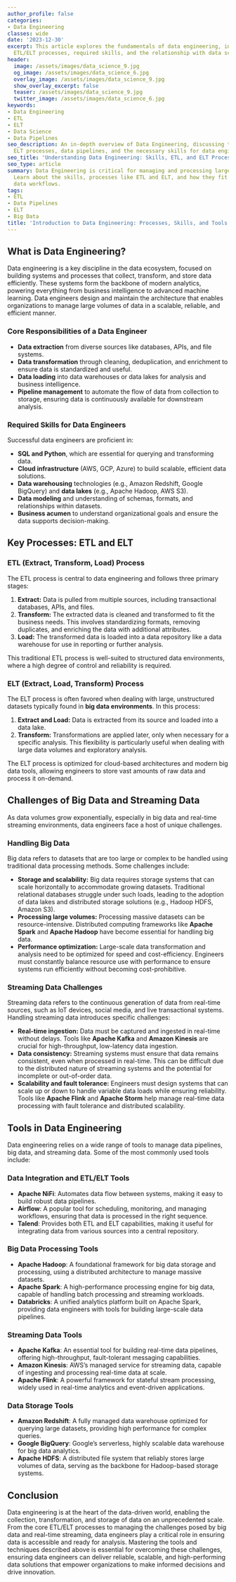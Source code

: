 ```yaml
---
author_profile: false
categories:
- Data Engineering
classes: wide
date: '2023-12-30'
excerpt: This article explores the fundamentals of data engineering, including the
  ETL/ELT processes, required skills, and the relationship with data science.
header:
  image: /assets/images/data_science_9.jpg
  og_image: /assets/images/data_science_6.jpg
  overlay_image: /assets/images/data_science_9.jpg
  show_overlay_excerpt: false
  teaser: /assets/images/data_science_9.jpg
  twitter_image: /assets/images/data_science_6.jpg
keywords:
- Data Engineering
- ETL
- ELT
- Data Science
- Data Pipelines
seo_description: An in-depth overview of Data Engineering, discussing the ETL and
  ELT processes, data pipelines, and the necessary skills for data engineers.
seo_title: 'Understanding Data Engineering: Skills, ETL, and ELT Processes'
seo_type: article
summary: Data Engineering is critical for managing and processing large datasets.
  Learn about the skills, processes like ETL and ELT, and how they fit into modern
  data workflows.
tags:
- ETL
- Data Pipelines
- ELT
- Big Data
title: 'Introduction to Data Engineering: Processes, Skills, and Tools'
---
```


## What is Data Engineering?

Data engineering is a key discipline in the data ecosystem, focused on building systems and processes that collect, transform, and store data efficiently. These systems form the backbone of modern analytics, powering everything from business intelligence to advanced machine learning. Data engineers design and maintain the architecture that enables organizations to manage large volumes of data in a scalable, reliable, and efficient manner.

### Core Responsibilities of a Data Engineer

- **Data extraction** from diverse sources like databases, APIs, and file systems.
- **Data transformation** through cleaning, deduplication, and enrichment to ensure data is standardized and useful.
- **Data loading** into data warehouses or data lakes for analysis and business intelligence.
- **Pipeline management** to automate the flow of data from collection to storage, ensuring data is continuously available for downstream analysis.

### Required Skills for Data Engineers

Successful data engineers are proficient in:
- **SQL and Python**, which are essential for querying and transforming data.
- **Cloud infrastructure** (AWS, GCP, Azure) to build scalable, efficient data solutions.
- **Data warehousing** technologies (e.g., Amazon Redshift, Google BigQuery) and **data lakes** (e.g., Apache Hadoop, AWS S3).
- **Data modeling** and understanding of schemas, formats, and relationships within datasets.
- **Business acumen** to understand organizational goals and ensure the data supports decision-making.

## Key Processes: ETL and ELT

### ETL (Extract, Transform, Load) Process

The ETL process is central to data engineering and follows three primary stages:
1. **Extract:** Data is pulled from multiple sources, including transactional databases, APIs, and files.
2. **Transform:** The extracted data is cleaned and transformed to fit the business needs. This involves standardizing formats, removing duplicates, and enriching the data with additional attributes.
3. **Load:** The transformed data is loaded into a data repository like a data warehouse for use in reporting or further analysis.

This traditional ETL process is well-suited to structured data environments, where a high degree of control and reliability is required. 

### ELT (Extract, Load, Transform) Process

The ELT process is often favored when dealing with large, unstructured datasets typically found in **big data environments**. In this process:
1. **Extract and Load:** Data is extracted from its source and loaded into a data lake.
2. **Transform:** Transformations are applied later, only when necessary for a specific analysis. This flexibility is particularly useful when dealing with large data volumes and exploratory analysis.

The ELT process is optimized for cloud-based architectures and modern big data tools, allowing engineers to store vast amounts of raw data and process it on-demand.

## Challenges of Big Data and Streaming Data

As data volumes grow exponentially, especially in big data and real-time streaming environments, data engineers face a host of unique challenges.

### Handling Big Data

Big data refers to datasets that are too large or complex to be handled using traditional data processing methods. Some challenges include:

- **Storage and scalability:** Big data requires storage systems that can scale horizontally to accommodate growing datasets. Traditional relational databases struggle under such loads, leading to the adoption of data lakes and distributed storage solutions (e.g., Hadoop HDFS, Amazon S3).
- **Processing large volumes:** Processing massive datasets can be resource-intensive. Distributed computing frameworks like **Apache Spark** and **Apache Hadoop** have become essential for handling big data.
- **Performance optimization:** Large-scale data transformation and analysis need to be optimized for speed and cost-efficiency. Engineers must constantly balance resource use with performance to ensure systems run efficiently without becoming cost-prohibitive.

### Streaming Data Challenges

Streaming data refers to the continuous generation of data from real-time sources, such as IoT devices, social media, and live transactional systems. Handling streaming data introduces specific challenges:

- **Real-time ingestion:** Data must be captured and ingested in real-time without delays. Tools like **Apache Kafka** and **Amazon Kinesis** are crucial for high-throughput, low-latency data ingestion.
- **Data consistency:** Streaming systems must ensure that data remains consistent, even when processed in real-time. This can be difficult due to the distributed nature of streaming systems and the potential for incomplete or out-of-order data.
- **Scalability and fault tolerance:** Engineers must design systems that can scale up or down to handle variable data loads while ensuring reliability. Tools like **Apache Flink** and **Apache Storm** help manage real-time data processing with fault tolerance and distributed scalability.

## Tools in Data Engineering

Data engineering relies on a wide range of tools to manage data pipelines, big data, and streaming data. Some of the most commonly used tools include:

### Data Integration and ETL/ELT Tools

- **Apache NiFi**: Automates data flow between systems, making it easy to build robust data pipelines.
- **Airflow**: A popular tool for scheduling, monitoring, and managing workflows, ensuring that data is processed in the right sequence.
- **Talend**: Provides both ETL and ELT capabilities, making it useful for integrating data from various sources into a central repository.

### Big Data Processing Tools

- **Apache Hadoop**: A foundational framework for big data storage and processing, using a distributed architecture to manage massive datasets.
- **Apache Spark**: A high-performance processing engine for big data, capable of handling batch processing and streaming workloads.
- **Databricks**: A unified analytics platform built on Apache Spark, providing data engineers with tools for building large-scale data pipelines.

### Streaming Data Tools

- **Apache Kafka**: An essential tool for building real-time data pipelines, offering high-throughput, fault-tolerant messaging capabilities.
- **Amazon Kinesis**: AWS’s managed service for streaming data, capable of ingesting and processing real-time data at scale.
- **Apache Flink**: A powerful framework for stateful stream processing, widely used in real-time analytics and event-driven applications.

### Data Storage Tools

- **Amazon Redshift**: A fully managed data warehouse optimized for querying large datasets, providing high performance for complex queries.
- **Google BigQuery**: Google’s serverless, highly scalable data warehouse for big data analytics.
- **Apache HDFS**: A distributed file system that reliably stores large volumes of data, serving as the backbone for Hadoop-based storage systems.

## Conclusion

Data engineering is at the heart of the data-driven world, enabling the collection, transformation, and storage of data on an unprecedented scale. From the core ETL/ELT processes to managing the challenges posed by big data and real-time streaming, data engineers play a critical role in ensuring data is accessible and ready for analysis. Mastering the tools and techniques described above is essential for overcoming these challenges, ensuring data engineers can deliver reliable, scalable, and high-performing data solutions that empower organizations to make informed decisions and drive innovation.
